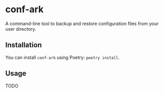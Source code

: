 # conf-ark

A command-line tool to backup and restore configuration files from your user directory.

## Installation

You can install `conf-ark` using Poetry: `poetry install`.

## Usage

TODO
